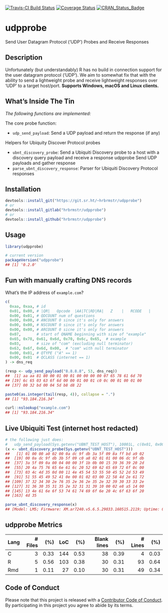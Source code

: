 
[![Travis-CI Build
Status](https://travis-ci.org/hrbrmstr/udpprobe.svg?branch=master)](https://travis-ci.org/hrbrmstr/udpprobe)
[![Coverage
Status](https://codecov.io/gh/hrbrmstr/udpprobe/branch/master/graph/badge.svg)](https://codecov.io/gh/hrbrmstr/udpprobe)
[![CRAN\_Status\_Badge](http://www.r-pkg.org/badges/version/udpprobe)](https://cran.r-project.org/package=udpprobe)

# udpprobe

Send User Datagram Protocol (‘UDP’) Probes and Receive Responses

## Description

Unfortunately (but understandably) R has no build in connection support
for the user datagram protocol (‘UDP’). We aim to somewhat fix that with
the ability to send a lightweight probe and receive lightweight
responses over ‘UDP’ to a target host/port. **Supports Windows, macOS
and Linux clients.**

## What’s Inside The Tin

*The following functions are implemented:*

The core probe function:

  - `udp_send_payload`: Send a UDP payload and return the response (if
    any)

Helpers for Ubiquity Discover Protocol probes

  - `ubnt_discovery_probe`: Send a Ubiquiti Discovery probe to a host
    with a discovery query payload and receive a response udpprobe Send
    UDP payloads and gather response
  - `parse_ubnt_discovery_response`: Parser for Ubiquiti Discovery
    Protocol responses

## Installation

``` r
devtools::install_git("https://git.sr.ht/~hrbrmstr/udpprobe")
# or
devtools::install_gitlab("hrbrmstr/udpprobe")
# or
devtools::install_github("hrbrmstr/udpprobe")
```

## Usage

``` r
library(udpprobe)

# current version
packageVersion("udpprobe")
## [1] '0.2.0'
```

## Fun with manually crafting DNS records

What’s the IP address of `example.com`?

``` r
c(
  0xaa, 0xaa, # id
  0x01, 0x00, # |QR|   Opcode  |AA|TC|RD|RA|   Z    |   RCODE   |
  0x00, 0x01, # QDCOUNT num of questions
  0x00, 0x00, # ANCOUNT 0 since it's only for answers
  0x00, 0x00, # NSCOUNT 0 since it's only for answers
  0x00, 0x00, # ARCOUNT 0 sicne it's only for answers
  0x07,       # start of QNAME beginning with size of "example"
  0x65, 0x78, 0x61, 0x6d, 0x70, 0x6c, 0x65,  # example
  0x03,       # size of "com" (excluding null terminator)
  0x63, 0x6f, 0x6d, 0x00,  # "com" with null terminator
  0x00, 0x01, # QTYPE ("A" == 1)
  0x00, 0x01  # QCLASS (internet == 1)
) -> dns_req

(resp <- udp_send_payload("8.8.8.8", 53, dns_req))
##  [1] aa aa 81 80 00 01 00 01 00 00 00 00 07 65 78 61 6d 70
## [19] 6c 65 03 63 6f 6d 00 00 01 00 01 c0 0c 00 01 00 01 00
## [37] 00 32 bd 00 04 5d b8 d8 22

paste0(as.integer(tail(resp, 4)), collapse = ".")
## [1] "93.184.216.34"

curl::nslookup("example.com")
## [1] "93.184.216.34"
```

## Live Ubiquiti Test (internet host redacted)

``` r
# the following just does:
#   udp_send_payload(Sys.getenv("UBNT_TEST_HOST"), 10001L, c(0x01, 0x00, 0x00, 0x00))
(x <- ubnt_discovery_probe(Sys.getenv("UBNT_TEST_HOST")))
##   [1] 01 00 00 a0 02 00 0a dc 9f db 3a 5f 09 8a ff bd a9 02
##  [19] 00 0a dc 9f db 3b 5f 09 c0 a8 02 01 01 00 06 dc 9f db
##  [37] 3a 5f 09 0a 00 04 00 00 3f 1b 0b 00 15 39 36 39 20 2d
##  [55] 20 4a 75 76 65 6e 61 6c 20 52 69 62 65 69 72 6f 0c 00
##  [73] 03 4c 4d 35 0d 00 11 4e 45 54 53 55 50 45 52 2d 53 49
##  [91] 51 55 45 49 52 41 0e 00 01 02 03 00 22 58 4d 2e 61 72
## [109] 37 32 34 30 2e 76 35 2e 36 2e 35 2e 32 39 30 33 33 2e
## [127] 31 36 30 35 31 35 2e 32 31 31 39 10 00 02 e8 a5 14 00
## [145] 13 4e 61 6e 6f 53 74 61 74 69 6f 6e 20 4c 6f 63 6f 20
## [163] 4d 35

parse_ubnt_discovery_response(x)
## [Model: LM5; Firmware: XM.ar7240.v5.6.5.29033.160515.2119; Uptime: 0.2 (hrs)
```

## udpprobe Metrics

| Lang | \# Files |  (%) | LoC |  (%) | Blank lines |  (%) | \# Lines |  (%) |
| :--- | -------: | ---: | --: | ---: | ----------: | ---: | -------: | ---: |
| C    |        3 | 0.33 | 144 | 0.53 |          38 | 0.39 |        4 | 0.03 |
| R    |        5 | 0.56 | 103 | 0.38 |          30 | 0.31 |       93 | 0.64 |
| Rmd  |        1 | 0.11 |  27 | 0.10 |          30 | 0.31 |       49 | 0.34 |

## Code of Conduct

Please note that this project is released with a [Contributor Code of
Conduct](CONDUCT.md). By participating in this project you agree to
abide by its terms.
